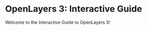 OpenLayers 3: Interactive Guide
===============================

Welcome to the Interactive Guide to OpenLayers 3!
